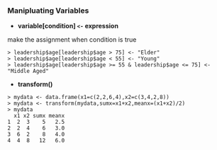### Manipluating Variables

* **variable[condition] `<-` expression**

make the assignment when condition is true

```
> leadership$age[leadership$age > 75] <- "Elder"
> leadership$age[leadership$age < 55] <- "Young"
> leadership$age[leadership$age >= 55 & leadership$age <= 75] <- "Middle Aged"

```
* **transform()**
```
> mydata <- data.frame(x1=c(2,2,6,4),x2=c(3,4,2,8))
> mydata <- transform(mydata,sumx=x1+x2,meanx=(x1+x2)/2)
> mydata
  x1 x2 sumx meanx
1  2  3    5   2.5
2  2  4    6   3.0
3  6  2    8   4.0
4  4  8   12   6.0
```